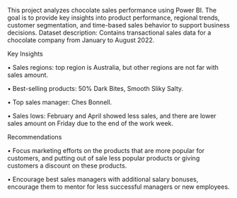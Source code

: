This project analyzes chocolate sales performance using Power BI. The goal is to provide key insights into product performance, regional trends, customer segmentation, and time-based sales behavior to support business decisions.
Dataset description: Contains transactional sales data for a chocolate company from January to August 2022.

Key Insights


•	Sales regions: top region is Australia, but other regions are not far with sales amount.

•	Best-selling products: 50% Dark Bites, Smooth Sliky Salty.

•	Top sales manager: Ches Bonnell.

•	Sales lows: February and April showed less sales, and there are lower sales amount on Friday due to the end of the work week.

Recommendations


•	Focus marketing efforts on the products that are more popular for customers, and putting out of sale less popular products or giving customers a discount on these products.

•	Encourage best sales managers with additional salary bonuses, encourage them to mentor for less successful managers or new employees.
